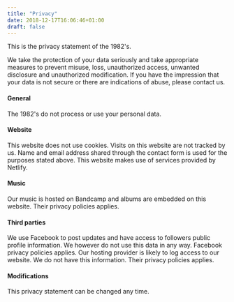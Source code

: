 ```yaml
---
title: "Privacy"
date: 2018-12-17T16:06:46+01:00
draft: false
---
```


This is the privacy statement of the 1982's.

We take the protection of your data seriously and take appropriate measures to prevent misuse, loss, unauthorized access, unwanted disclosure and unauthorized modification. If you have the impression that your data is not secure or there are indications of abuse, please contact us.

#### General
The 1982's do not process or use your personal data.

#### Website
This website does not use cookies. Visits on this website are not tracked by us. Name and email address shared through the contact form is used for the purposes stated above. This website makes use of services provided by Netlify.

#### Music
Our music is hosted on Bandcamp and albums are embedded on this website. Their privacy policies applies. 

#### Third parties
We use Facebook to post updates and have access to followers public profile information. We however do not use this data in any way. Facebook privacy policies applies.
Our hosting provider is likely to log access to our website. We do not have this information. Their privacy policies applies.

#### Modifications
This privacy statement can be changed any time.